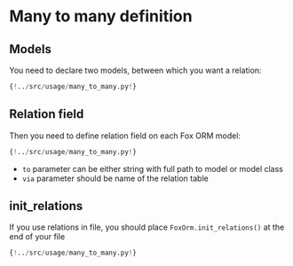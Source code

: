 # Many to many definition

## Models

You need to declare two models, between which you want a relation:

```python hl_lines="8-10 15-17"
{!../src/usage/many_to_many.py!}
```

## Relation field
Then you need to define relation field on each Fox ORM model:
```python hl_lines="12 19"
{!../src/usage/many_to_many.py!}
```

* `to` parameter can be either string with full path to model or model class
* `via` parameter should be name of the relation table

## init_relations

If you use relations in file, you should place `FoxOrm.init_relations()` at the end of
your file

```python hl_lines="22"
{!../src/usage/many_to_many.py!}
```
